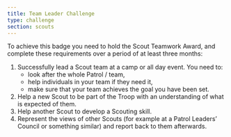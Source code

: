 ```yaml
---
title: Team Leader Challenge
type: challenge
section: scouts
---
```


To achieve this badge you need to hold the Scout Teamwork Award, and complete these requirements over a period of at least three months:

1. Successfully lead a Scout team at a camp or all day event. You need to:
	* look after the whole Patrol / team,
	* help individuals in your team if they need it,
	* make sure that your team achieves the goal you have been set.
2. Help a new Scout to be part of the Troop with an understanding of what is expected of them.
3. Help another Scout to develop a Scouting skill.
4. Represent the views of other Scouts (for example at a Patrol Leaders’ Council or something similar) and report back to them afterwards.
